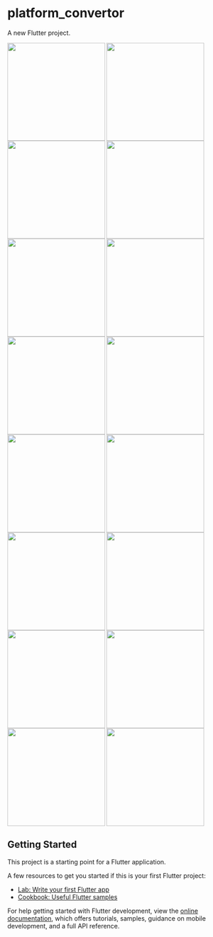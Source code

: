 # platform_convertor

A new Flutter project.

<img align = "left" src="https://github.com/shraddhagaudani/advance_flutter/assets/122030732/196aff81-2cad-4e9a-a567-9ce1976d249f" width = "220px">
<img align = "left" src="https://github.com/shraddhagaudani/advance_flutter/assets/122030732/0fd51851-890e-4410-822e-b5a8d1a59f17" width = "220px">
<img src="https://github.com/shraddhagaudani/advance_flutter/assets/122030732/f0f17da3-fc64-4357-a763-c2f5e8496d85" width = "220px">


<img align = "left" src="https://github.com/shraddhagaudani/advance_flutter/assets/122030732/15a35b81-e5c5-4861-a1bb-4c1b0dd14f40" width = "220px">
<img align = "left" src="https://github.com/shraddhagaudani/advance_flutter/assets/122030732/badebde8-e5f4-4a69-83ad-c0e2dd2b77cb" width = "220px">
<img src="https://github.com/shraddhagaudani/advance_flutter/assets/122030732/d51f4c87-6dc3-463a-acf6-3bd233294295" width = "220px">

<img align = "left" src="https://github.com/shraddhagaudani/advance_flutter/assets/122030732/f52a4318-4a1e-4297-97cf-1c45f61f24a6" width = "220px">
<img align = "left" src="https://github.com/shraddhagaudani/advance_flutter/assets/122030732/f9ce9194-bcaa-4035-9830-d16eee55e332" width = "220px">
<img src="https://github.com/shraddhagaudani/advance_flutter/assets/122030732/9d56c8d8-2f50-4daf-ab35-5d2bba3ef263" width = "220px">


<img align = "left" src="https://github.com/shraddhagaudani/advance_flutter/assets/122030732/0d0d881e-eb8d-45d5-a85c-ce1f910334ef" width = "220px">
<img align = "left" src="https://github.com/shraddhagaudani/advance_flutter/assets/122030732/282b9a6a-9718-4ad8-9488-f32a3be615a8" width = "220px">
<img src="https://github.com/shraddhagaudani/advance_flutter/assets/122030732/f7c9b38b-8d12-41ce-93be-4a0e2873b408" width = "220px">


<img align = "left" src="https://github.com/shraddhagaudani/advance_flutter/assets/122030732/a9be49d6-7177-411f-9676-6d23288ca6dc" width = "220px">
<img align = "left" src="https://github.com/shraddhagaudani/advance_flutter/assets/122030732/03f0a923-5aab-4851-9ccd-23273859097d" width = "220px">
<img src="https://github.com/shraddhagaudani/advance_flutter/assets/122030732/4edc500c-d07c-4b19-973c-84d98f1ea89d" width = "220px">

<img align = "left" src="https://github.com/shraddhagaudani/advance_flutter/assets/122030732/939b4a8f-72af-46be-a9bf-d98abc4c95d9" width = "220px">

## Getting Started


This project is a starting point for a Flutter application.

A few resources to get you started if this is your first Flutter project:

- [Lab: Write your first Flutter app](https://docs.flutter.dev/get-started/codelab)
- [Cookbook: Useful Flutter samples](https://docs.flutter.dev/cookbook)

For help getting started with Flutter development, view the
[online documentation](https://docs.flutter.dev/), which offers tutorials,
samples, guidance on mobile development, and a full API reference.
